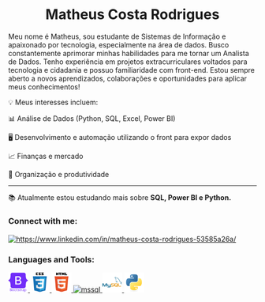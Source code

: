 <h1 align="center">Matheus Costa Rodrigues</h1>
Meu nome é Matheus, sou estudante de Sistemas de Informação e apaixonado por tecnologia, especialmente na área de dados. Busco constantemente aprimorar minhas habilidades para me tornar um Analista de Dados.
Tenho experiência em projetos extracurriculares voltados para tecnologia e cidadania e possuo familiaridade com front-end. Estou sempre aberto a novos aprendizados, colaborações e oportunidades para aplicar meus conhecimentos!

💡 Meus interesses incluem:

📊 Análise de Dados (Python, SQL, Excel, Power BI)

🖥️ Desenvolvimento e automação utilizando o front para expor dados

📈 Finanças e mercado

🎯 Organização e produtividade
_____________________________________________________________________________________
📚 Atualmente estou estudando mais sobre **SQL, Power BI e Python.**



<h3 align="left">Connect with me:</h3>
<p align="left">
<a href="https://linkedin.com/in/https://www.linkedin.com/in/matheus-costa-rodrigues-53585a26a/" target="blank"><img align="center" src="https://raw.githubusercontent.com/rahuldkjain/github-profile-readme-generator/master/src/images/icons/Social/linked-in-alt.svg" alt="https://www.linkedin.com/in/matheus-costa-rodrigues-53585a26a/" height="30" width="40" /></a>
</p>

<h3 align="left">Languages and Tools:</h3>
<p align="left"> <a href="https://getbootstrap.com" target="_blank" rel="noreferrer"> <img src="https://raw.githubusercontent.com/devicons/devicon/master/icons/bootstrap/bootstrap-plain-wordmark.svg" alt="bootstrap" width="40" height="40"/> </a> <a href="https://www.w3schools.com/css/" target="_blank" rel="noreferrer"> <img src="https://raw.githubusercontent.com/devicons/devicon/master/icons/css3/css3-original-wordmark.svg" alt="css3" width="40" height="40"/> </a> <a href="https://www.w3.org/html/" target="_blank" rel="noreferrer"> <img src="https://raw.githubusercontent.com/devicons/devicon/master/icons/html5/html5-original-wordmark.svg" alt="html5" width="40" height="40"/> </a> <a href="https://www.microsoft.com/en-us/sql-server" target="_blank" rel="noreferrer"> <img src="https://www.svgrepo.com/show/303229/microsoft-sql-server-logo.svg" alt="mssql" width="40" height="40"/> </a> <a href="https://www.mysql.com/" target="_blank" rel="noreferrer"> <img src="https://raw.githubusercontent.com/devicons/devicon/master/icons/mysql/mysql-original-wordmark.svg" alt="mysql" width="40" height="40"/> </a> <a href="https://www.python.org" target="_blank" rel="noreferrer"> <img src="https://raw.githubusercontent.com/devicons/devicon/master/icons/python/python-original.svg" alt="python" width="40" height="40"/> </a> </p>








<!--- 👋 Hi, I’m @Theuscr
- 👀 I’m interested in ...
- 🌱 I’m currently learning ...
- 💞️ I’m looking to collaborate on ...
- 📫 How to reach me ...
- 😄 Pronouns: ...
- ⚡ Fun fact: ...

Theuscr/Theuscr is a ✨ special ✨ repository because its `README.md` (this file) appears on your GitHub profile.
You can click the Preview link to take a look at your changes.
--->
